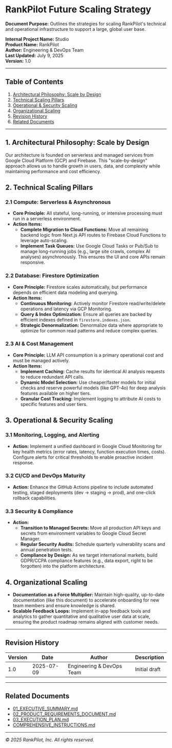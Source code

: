 # RankPilot Future Scaling Strategy

**Document Purpose:**
Outlines the strategies for scaling RankPilot's technical and operational infrastructure to support a large, global user base.

**Internal Project Name:** Studio  
**Product Name:** RankPilot  
**Author:** Engineering & DevOps Team  
**Last Updated:** July 9, 2025  
**Version:** 1.0

---

## Table of Contents
1. [Architectural Philosophy: Scale by Design](#1-architectural-philosophy-scale-by-design)
2. [Technical Scaling Pillars](#2-technical-scaling-pillars)
3. [Operational & Security Scaling](#3-operational--security-scaling)
4. [Organizational Scaling](#4-organizational-scaling)
5. [Revision History](#revision-history)
6. [Related Documents](#related-documents)

---

## 1. Architectural Philosophy: Scale by Design

Our architecture is founded on serverless and managed services from Google Cloud Platform (GCP) and Firebase. This "scale-by-design" approach allows us to handle growth in users, data, and complexity while maintaining performance and cost efficiency.

## 2. Technical Scaling Pillars

### 2.1 Compute: Serverless & Asynchronous
- **Core Principle:** All stateful, long-running, or intensive processing must run in a serverless environment.
- **Action Items:**
  - **Complete Migration to Cloud Functions:** Move all remaining backend logic from Next.js API routes to Firebase Cloud Functions to leverage auto-scaling.
  - **Implement Task Queues:** Use Google Cloud Tasks or Pub/Sub to manage long-running jobs (e.g., large site crawls, complex AI analyses) asynchronously. This ensures the UI and core APIs remain responsive.

### 2.2 Database: Firestore Optimization
- **Core Principle:** Firestore scales automatically, but performance depends on efficient data modeling and querying.
- **Action Items:**
  - **Continuous Monitoring:** Actively monitor Firestore read/write/delete operations and latency via GCP Monitoring.
  - **Query & Index Optimization:** Ensure all queries are backed by efficient indexes defined in `firestore.indexes.json`.
  - **Strategic Denormalization:** Denormalize data where appropriate to optimize for common read patterns and reduce complex queries.

### 2.3 AI & Cost Management
- **Core Principle:** LLM API consumption is a primary operational cost and must be managed actively.
- **Action Items:**
  - **Implement Caching:** Cache results for identical AI analysis requests to reduce redundant API calls.
  - **Dynamic Model Selection:** Use cheaper/faster models for initial checks and reserve powerful models (like GPT-4o) for deep analysis features available on higher tiers.
  - **Granular Cost Tracking:** Implement logging to attribute AI costs to specific features and user tiers.

## 3. Operational & Security Scaling

### 3.1 Monitoring, Logging, and Alerting
- **Action:** Implement a unified dashboard in Google Cloud Monitoring for key health metrics (error rates, latency, function execution times, costs). Configure alerts for critical thresholds to enable proactive incident response.

### 3.2 CI/CD and DevOps Maturity
- **Action:** Enhance the GitHub Actions pipeline to include automated testing, staged deployments (dev -> staging -> prod), and one-click rollback capabilities.

### 3.3 Security & Compliance
- **Action:**
  - **Transition to Managed Secrets:** Move all production API keys and secrets from environment variables to Google Cloud Secret Manager.
  - **Regular Security Audits:** Schedule quarterly vulnerability scans and annual penetration tests.
  - **Compliance by Design:** As we target international markets, build GDPR/CCPA compliance features (e.g., data export, right to be forgotten) into the platform architecture.

## 4. Organizational Scaling

- **Documentation as a Force Multiplier:** Maintain high-quality, up-to-date documentation (like this document) to accelerate onboarding for new team members and ensure knowledge is shared.
- **Scalable Feedback Loops:** Implement in-app feedback tools and analytics to gather quantitative and qualitative user data at scale, ensuring the product roadmap remains aligned with customer needs.

---

## Revision History
| Version | Date | Author | Description |
|---------|------|--------|-------------|
| 1.0     | 2025-07-09 | Engineering & DevOps Team | Initial draft |

---

## Related Documents
- [01_EXECUTIVE_SUMMARY.md](./01_EXECUTIVE_SUMMARY.md)
- [02_PRODUCT_REQUIREMENTS_DOCUMENT.md](./02_PRODUCT_REQUIREMENTS_DOCUMENT.md)
- [03_EXECUTION_PLAN.md](./03_EXECUTION_PLAN.md)
- [COMPREHENSIVE_INSTRUCTIONS.md](./COMPREHENSIVE_INSTRUCTIONS.md)

---

*© 2025 RankPilot, Inc. All rights reserved.*